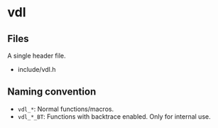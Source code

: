 # vdl

## Files

A single header file.

- include/vdl.h

## Naming convention

- `vdl_*`: Normal functions/macros.
- `vdl_*_BT`: Functions with backtrace enabled. Only for internal use.
